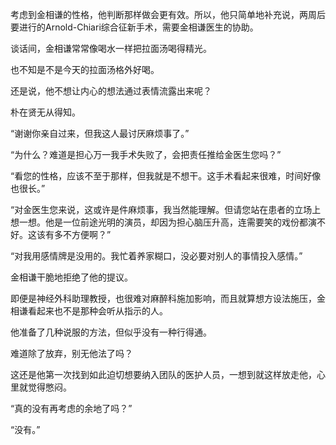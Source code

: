 考虑到金相谦的性格，他判断那样做会更有效。所以，他只简单地补充说，两周后要进行的Arnold-Chiari综合征新手术，需要金相谦医生的协助。

谈话间，金相谦常常像喝水一样把拉面汤喝得精光。

也不知是不是今天的拉面汤格外好喝。

还是说，他不想让内心的想法通过表情流露出来呢？

朴在贤无从得知。

“谢谢你亲自过来，但我这人最讨厌麻烦事了。”

“为什么？难道是担心万一我手术失败了，会把责任推给金医生您吗？”

“看您的性格，应该不至于那样，但我就是不想干。这手术看起来很难，时间好像也很长。”

“对金医生您来说，这或许是件麻烦事，我当然能理解。但请您站在患者的立场上想一想。他是一位前途光明的演员，却因为担心脑压升高，连需要笑的戏份都演不好。这该有多不方便啊？”

“对我用感情牌是没用的。我忙着养家糊口，没必要对别人的事情投入感情。”

金相谦干脆地拒绝了他的提议。

即便是神经外科助理教授，也很难对麻醉科施加影响，而且就算想方设法施压，金相谦看起来也不是那种会听从指示的人。

他准备了几种说服的方法，但似乎没有一种行得通。

难道除了放弃，别无他法了吗？

这还是他第一次找到如此迫切想要纳入团队的医护人员，一想到就这样放走他，心里就觉得憋闷。

“真的没有再考虑的余地了吗？”

“没有。”